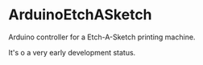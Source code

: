 ArduinoEtchASketch
==================
Arduino controller for a Etch-A-Sketch printing machine.

It's o a very early development status.
